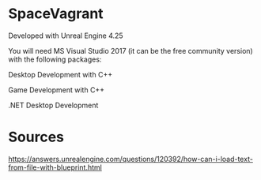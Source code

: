 # SpaceVagrant

Developed with Unreal Engine 4.25

You will need MS Visual Studio 2017 (it can be the free community version) with the following packages:

Desktop Development with C++

Game Development with C++

.NET Desktop Development











# Sources
https://answers.unrealengine.com/questions/120392/how-can-i-load-text-from-file-with-blueprint.html
